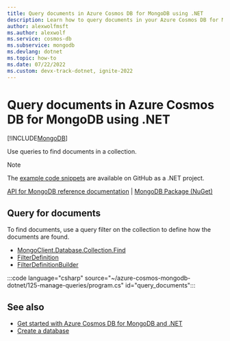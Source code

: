 ```yaml
---
title: Query documents in Azure Cosmos DB for MongoDB using .NET
description: Learn how to query documents in your Azure Cosmos DB for MongoDB database using the .NET SDK.
author: alexwolfmsft
ms.author: alexwolf
ms.service: cosmos-db
ms.subservice: mongodb
ms.devlang: dotnet
ms.topic: how-to
ms.date: 07/22/2022
ms.custom: devx-track-dotnet, ignite-2022
---
```


# Query documents in Azure Cosmos DB for MongoDB using .NET

[!INCLUDE[MongoDB](../includes/appliesto-mongodb.md)]

Use queries to find documents in a collection.

> [!NOTE]
> The [example code snippets](https://github.com/Azure-Samples/cosmos-db-mongodb-api-dotnet-samples) are available on GitHub as a .NET project.

[API for MongoDB reference documentation](https://docs.mongodb.com/drivers/node) | [MongoDB Package (NuGet)](https://www.nuget.org/packages/MongoDB.Driver)

## Query for documents

To find documents, use a query filter on the collection to define how the documents are found. 

* [MongoClient.Database.Collection.Find](https://www.mongodb.com/docs/manual/reference/method/db.collection.find/)
* [FilterDefinition](https://mongodb.github.io/mongo-csharp-driver/2.17/apidocs/html/T_MongoDB_Driver_FilterDefinition_1.htm)
* [FilterDefinitionBuilder](https://mongodb.github.io/mongo-csharp-driver/2.17/apidocs/html/T_MongoDB_Driver_FilterDefinitionBuilder_1.htm)

:::code language="csharp" source="~/azure-cosmos-mongodb-dotnet/125-manage-queries/program.cs" id="query_documents":::

## See also

- [Get started with Azure Cosmos DB for MongoDB and .NET](how-to-dotnet-get-started.md)
- [Create a database](how-to-dotnet-manage-databases.md)
